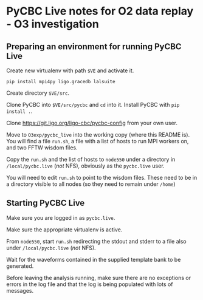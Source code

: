 PyCBC Live notes for O2 data replay - O3 investigation
======================================================

Preparing an environment for running PyCBC Live
-----------------------------------------------

Create new virtualenv with path `$VE` and activate it.

`pip install mpi4py ligo.gracedb lalsuite`

Create directory `$VE/src`.

Clone PyCBC into `$VE/src/pycbc` and `cd` into it.
Install PyCBC with `pip install .`.

Clone https://git.ligo.org/ligo-cbc/pycbc-config from your own user.

Move to `O3exp/pycbc_live` into the working copy (where this README is).
You will find a file `run.sh`, a file with a list of hosts to run MPI workers on,
and two FFTW wisdom files.

Copy the  `run.sh` and the list of hosts to `node550` under a directory in `/local/pycbc.live`
(*not* NFS), obviously as the `pycbc.live` user.

You will need to edit `run.sh` to point to the wisdom files. These need to be
in a directory visible to all nodes (so they need to remain under `/home`)


Starting PyCBC Live
-------------------

Make sure you are logged in as `pycbc.live`.

Make sure the appropriate virtualenv is active.

From `node550`, start `run.sh` redirecting the stdout and stderr to a file
also under `/local/pycbc.live` (*not* NFS).

Wait for the waveforms contained in the supplied template bank to be generated.

Before leaving the analysis running, make sure there are no exceptions
or errors in the log file and that the log is being populated with lots
of messages.
